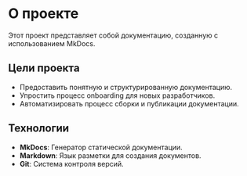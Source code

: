 # О проекте

Этот проект представляет собой документацию, созданную с использованием MkDocs.

## Цели проекта

- Предоставить понятную и структурированную документацию.
- Упростить процесс onboarding для новых разработчиков.
- Автоматизировать процесс сборки и публикации документации.

## Технологии

- **MkDocs**: Генератор статической документации.
- **Markdown**: Язык разметки для создания документов.
- **Git**: Система контроля версий.